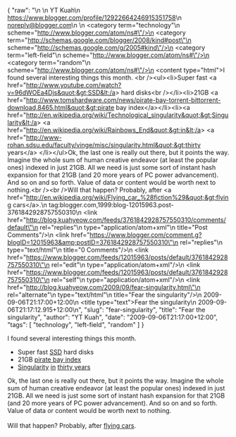 {
  "raw": "<entry>\n  <author>\n    <name>YT Kuah</name>\n    <uri>https://www.blogger.com/profile/12922664246915351758</uri>\n    <email>noreply@blogger.com</email>\n  </author>\n  <category term=\"technology\"\n    scheme=\"http://www.blogger.com/atom/ns#\"/>\n  <category term=\"http://schemas.google.com/blogger/2008/kind#post\"\n    scheme=\"http://schemas.google.com/g/2005#kind\"/>\n  <category term=\"left-field\"\n    scheme=\"http://www.blogger.com/atom/ns#\"/>\n  <category term=\"random\"\n    scheme=\"http://www.blogger.com/atom/ns#\"/>\n  <content type=\"html\">I found several interesting things this month. &lt;br /&gt;&lt;ul&gt;&lt;li&gt;Super fast &lt;a href=&quot;http://www.youtube.com/watch?v=96dWOEa4Djs&quot;&gt;SSD&lt;/a&gt; hard disks&lt;br /&gt;&lt;/li&gt;&lt;li&gt;21GB &lt;a href=&quot;http://www.tomshardware.com/news/pirate-bay-torrent-bittorrent-download,8465.html&quot;&gt;pirate bay index&lt;/a&gt;&lt;/li&gt;&lt;li&gt;&lt;a href=&quot;http://en.wikipedia.org/wiki/Technological_singularity&quot;&gt;Singularity&lt;/a&gt; &lt;a href=&quot;http://en.wikipedia.org/wiki/Rainbows_End&quot;&gt;in&lt;/a&gt; &lt;a href=&quot;http://www-rohan.sdsu.edu/faculty/vinge/misc/singularity.html&quot;&gt;thirty years&lt;/a&gt; &lt;/li&gt;&lt;/ul&gt;Ok, the last one is really out there, but it points the way. Imagine the whole sum of human creative endeavor (at least the popular ones) indexed in just 21GB. All we need is just some sort of instant hash expansion for that 21GB (and 20 more years of PC power advancement). And so on and so forth. Value of data or content would be worth next to nothing.&lt;br /&gt;&lt;br /&gt;Will that happen? Probably, after &lt;a href=&quot;http://en.wikipedia.org/wiki/Flying_car_%28fiction%29&quot;&gt;flying cars&lt;/a&gt;.</content>\n  <id>tag:blogger.com,1999:blog-12015963.post-3761842928757550310</id>\n  <link href=\"http://blog.kuahyeow.com/feeds/3761842928757550310/comments/default\"\n    rel=\"replies\"\n    type=\"application/atom+xml\"\n    title=\"Post Comments\"/>\n  <link href=\"https://www.blogger.com/comment.g?blogID=12015963&amp;postID=3761842928757550310\"\n    rel=\"replies\"\n    type=\"text/html\"\n    title=\"0 Comments\"/>\n  <link href=\"https://www.blogger.com/feeds/12015963/posts/default/3761842928757550310\"\n    rel=\"edit\"\n    type=\"application/atom+xml\"/>\n  <link href=\"https://www.blogger.com/feeds/12015963/posts/default/3761842928757550310\"\n    rel=\"self\"\n    type=\"application/atom+xml\"/>\n  <link href=\"http://blog.kuahyeow.com/2009/09/fear-singularity.html\"\n    rel=\"alternate\"\n    type=\"text/html\"\n    title=\"Fear the singularity\"/>\n  <published>2009-09-06T21:17:00+12:00</published>\n  <title type=\"text\">Fear the singularity</title>\n  <updated>2009-09-06T21:17:12.915+12:00</updated>\n</entry>",
  "slug": "fear-singularity",
  "title": "Fear the singularity",
  "author": "YT Kuah",
  "date": "2009-09-06T21:17:00+12:00",
  "tags": [
    "technology",
    "left-field",
    "random"
  ]
}

I found several interesting things this month. <br /><ul><li>Super fast <a href="http://www.youtube.com/watch?v=96dWOEa4Djs">SSD</a> hard disks<br /></li><li>21GB <a href="http://www.tomshardware.com/news/pirate-bay-torrent-bittorrent-download,8465.html">pirate bay index</a></li><li><a href="http://en.wikipedia.org/wiki/Technological_singularity">Singularity</a> <a href="http://en.wikipedia.org/wiki/Rainbows_End">in</a> <a href="http://www-rohan.sdsu.edu/faculty/vinge/misc/singularity.html">thirty years</a> </li></ul>Ok, the last one is really out there, but it points the way. Imagine the whole sum of human creative endeavor (at least the popular ones) indexed in just 21GB. All we need is just some sort of instant hash expansion for that 21GB (and 20 more years of PC power advancement). And so on and so forth. Value of data or content would be worth next to nothing.<br /><br />Will that happen? Probably, after <a href="http://en.wikipedia.org/wiki/Flying_car_%28fiction%29">flying cars</a>.